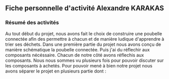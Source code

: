 ## Fiche personnelle d'activité Alexandre KARAKAS
### Résumé des activités

Au tout début du projet, nous avons fait le choix de construire une poubelle connectée afin des permettre à chacun et de manière ludique d'apprendre à trier ses déchets. 
Dans une première partie du projet nous avons conçu de manière schématique la poubelle connectée. Puis j'ai du réflechir aux composants nécéssaire.
Chacun de notre côté avons réflechis aux composants. Nous nous sommes vu plusieurs fois pour pouvoir discuter sur les composants à achetés. 
Pour pouvoir mené à bien notre projet nous avons séparer le projet en plusieurs partie dont :

